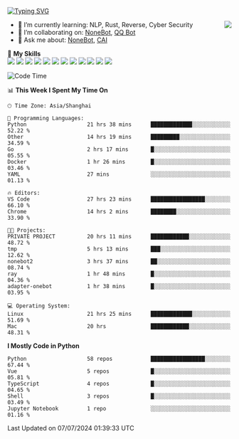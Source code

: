 [![Typing SVG](https://readme-typing-svg.herokuapp.com?size=25&duration=2500&color=8C43EA&vCenter=true&width=200&height=40&lines=Hi+there+%F0%9F%91%8B%F0%9F%8F%BB;I'm+yanyongyu)](https://git.io/typing-svg)

<a href="#">
  <img align="right" src="https://github-readme-stats.vercel.app/api?username=yanyongyu&count_private=true&show_icons=true&bg_color=15,f2f7fd,E0EAFC" />
</a>

- 🌱 I’m currently learning: NLP, Rust, Reverse, Cyber Security
- 👯 I’m collaborating on: [NoneBot](https://github.com/nonebot), [QQ Bot](https://github.com/Mrs4s/go-cqhttp)
- 💬 Ask me about: [NoneBot](https://github.com/nonebot), [CAI](https://github.com/cscs181/CAI)

🌟 **My Skills**  
![](https://img.shields.io/badge/-Python-3e74a2?style=flat-square&logo=Python&logoColor=fff)
![](https://img.shields.io/badge/-TypeScript-3178C6?style=flat-square&logo=TypeScript&logoColor=fff)
![](https://img.shields.io/badge/-Vue-4fc08d?style=flat-square&logo=Vue.js&logoColor=fff)
![](https://img.shields.io/badge/-React-2d98ce?style=flat-square&logo=React&logoColor=fff)
![](https://img.shields.io/badge/-FastAPI-009688?style=flat-square&logo=FastAPI&logoColor=fff)
![](https://img.shields.io/badge/-Linux-000000?style=flat-square&logo=Linux&logoColor=fff)
![](https://img.shields.io/badge/-Docker-2496ED?style=flat-square&logo=Docker&logoColor=fff)
![](https://img.shields.io/badge/-Kubernetes-326CE5?style=flat-square&logo=Kubernetes&logoColor=fff)
![](https://img.shields.io/badge/-GitHub%20Actions-2088FF?style=flat-square&logo=GitHubActions&logoColor=fff)
![](https://img.shields.io/badge/-PostgreSQL-4169E1?style=flat-square&logo=PostgreSQL&logoColor=fff)
![](https://img.shields.io/badge/-Redis-DC382D?style=flat-square&logo=Redis&logoColor=fff)
![](https://img.shields.io/badge/-MongoDB-47A248?style=flat-square&logo=MongoDB&logoColor=fff)

<!--START_SECTION:waka-->
![Code Time](http://img.shields.io/badge/Code%20Time-6%2C325%20hrs%2047%20mins-blue)

📊 **This Week I Spent My Time On** 

```text
🕑︎ Time Zone: Asia/Shanghai

💬 Programming Languages: 
Python                   21 hrs 38 mins      █████████████░░░░░░░░░░░░   52.22 % 
Other                    14 hrs 19 mins      █████████░░░░░░░░░░░░░░░░   34.59 % 
Go                       2 hrs 17 mins       █░░░░░░░░░░░░░░░░░░░░░░░░   05.55 % 
Docker                   1 hr 26 mins        █░░░░░░░░░░░░░░░░░░░░░░░░   03.46 % 
YAML                     27 mins             ░░░░░░░░░░░░░░░░░░░░░░░░░   01.13 % 

🔥 Editors: 
VS Code                  27 hrs 23 mins      █████████████████░░░░░░░░   66.10 % 
Chrome                   14 hrs 2 mins       ████████░░░░░░░░░░░░░░░░░   33.90 % 

🐱‍💻 Projects: 
PRIVATE PROJECT          20 hrs 11 mins      ████████████░░░░░░░░░░░░░   48.72 % 
tmp                      5 hrs 13 mins       ███░░░░░░░░░░░░░░░░░░░░░░   12.62 % 
nonebot2                 3 hrs 37 mins       ██░░░░░░░░░░░░░░░░░░░░░░░   08.74 % 
ray                      1 hr 48 mins        █░░░░░░░░░░░░░░░░░░░░░░░░   04.36 % 
adapter-onebot           1 hr 38 mins        █░░░░░░░░░░░░░░░░░░░░░░░░   03.95 % 

💻 Operating System: 
Linux                    21 hrs 25 mins      █████████████░░░░░░░░░░░░   51.69 % 
Mac                      20 hrs              ████████████░░░░░░░░░░░░░   48.31 % 
```

**I Mostly Code in Python** 

```text
Python                   58 repos            █████████████████░░░░░░░░   67.44 % 
Vue                      5 repos             █░░░░░░░░░░░░░░░░░░░░░░░░   05.81 % 
TypeScript               4 repos             █░░░░░░░░░░░░░░░░░░░░░░░░   04.65 % 
Shell                    3 repos             █░░░░░░░░░░░░░░░░░░░░░░░░   03.49 % 
Jupyter Notebook         1 repo              ░░░░░░░░░░░░░░░░░░░░░░░░░   01.16 % 
```




 Last Updated on 07/07/2024 01:39:33 UTC
<!--END_SECTION:waka-->
